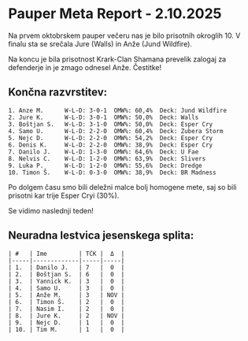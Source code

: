 # Pauper Meta Report - 2.10.2025

Na prvem oktobrskem pauper večeru nas je bilo prisotnih okroglih 10. V
finalu sta se srečala Jure (Walls) in Anže (Jund Wildfire).

Na koncu je bila prisotnost Krark-Clan Shamana prevelik zalogaj za
defenderje in je zmago odnesel Anže. Čestitke!

## Končna razvrstitev:

    1. Anze M.      W-L-D: 3-0-1  OMW%: 60,4%  Deck: Jund Wildfire
    2. Jure K.      W-L-D: 3-0-1  OMW%: 50,0%  Deck: Walls
    3. Boštjan S.   W-L-D: 3-1-0  OMW%: 50,0%  Deck: Esper Cry
    4. Samo U.      W-L-D: 2-2-0  OMW%: 60,4%  Deck: Zubera Storm
    5. Nejc D.      W-L-D: 2-2-0  OMW%: 54,2%  Deck: Esper Cry
    6. Denis K.     W-L-D: 2-2-0  OMW%: 38,9%  Deck: Esper Cry
    7. Danilo J.    W-L-D: 1-3-0  OMW%: 64,6%  Deck: U Fae
    8. Nelvis C.    W-L-D: 1-2-0  OMW%: 63,9%  Deck: Slivers
    9. Luka P.      W-L-D: 1-2-0  OMW%: 55,6%  Deck: Dredge
    10. Timon Š.    W-L-D: 0-3-0  OMW%: 38,9%  Deck: BR Madness

Po dolgem času smo bili deležni malce bolj homogene mete, saj so bili
prisotni kar trije Esper Cryi (30%).

Se vidimo naslednji teden!

## Neuradna lestvica jesenskega splita:

    | #   | Ime         | TČK |  Δ  |
    |-----|-------------|-----|-----|
    | 1.  | Danilo J.   | 7   |  0  |
    | 2.  | Boštjan S.  | 6   |  0  |
    | 3.  | Yannick K.  | 3   |  0  |
    | 4.  | Samo U.     | 3   |  0  |
    | 5.  | Anže M.     | 3   | NOV |
    | 6.  | Timon Š.    | 2   |  0  |
    | 7.  | Nasim I.    | 2   |  0  |
    | 8.  | Jure K.     | 2   | NOV |
    | 9.  | Nejc D.     | 1   |  0  |
    | 10. | Tim M.      | 1   |  0  |

